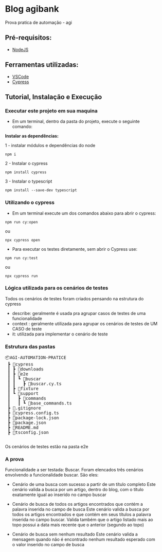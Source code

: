 # Blog agibank

Prova pratica de automação - agi

## Pré-requisitos:
- [NodeJS](https://nodejs.org/en/download/ "NodeJS")

## Ferramentas utilizadas:
- [VSCode](https://code.visualstudio.com/ "VSCode")
- [Cypress](https://www.npmjs.com/package/cypress "Cypress")
## Tutorial, Instalação e Execução

### Executar este projeto em sua maquina

* Em um terminal, dentro da pasta do projeto, execute o seguinte comando:

**Instalar as dependências:** 

1 - instalar módulos e dependências do node
```
npm i
```
2 - Instalar o cypress
```
npm install cypress
```
3 - Instalar o typescript
```
npm install --save-dev typescript
```
### Utilizando o cypress

* Em um terminal execute um dos comandos abaixo para abrir o cypress:
```
npm run cy:open 
```
ou
```
npx cypress open 
```
* Para executar os testes diretamente, sem abrir o Cypress use:
```
npm run cy:test 
```
ou
```
npx cypress run 
```

### Lógica utilizada para os cenários de testes
Todos os cenários de testes foram criados pensando na estrutura do cypress
* describe: geralmente é usada pra agrupar casos de testes de uma funcionalidade
* context : geralmente utilizada para agrupar os cenários de testes de UM CASO de teste
* it: utilizada para implementar o cenário de teste

### Estrutura das pastas
<pre>
📦AGI-AUTOMATION-PRATICE 
 ┣ 📂cypress 
 ┃ ┣ 📂downloads 
 ┃ ┣ 📂e2e  
 ┃ ┃ ┗ 📂buscar  
 ┃ ┃   ┣ 📜buscar.cy.ts 
 ┃ ┣ 📂fixture  
 ┃ ┗ 📂support  
 ┃   ┣ 📂commands
 ┃   ┃ ┗ 📜base_commands.ts   
 ┣ 📜.gitignore  
 ┣ 📜cypress.config.ts 
 ┣ 📜package-lock.json  
 ┣ 📜package.json  
 ┣ 📜README.md
 ┣ 📜tsconfig.json  
 </pre>

Os cenários de testes estão na pasta e2e

### A prova
Funcionalidade a ser testada: Buscar. Foram elencados três cenários envolvendo a funcionalidade buscar. São eles:


* Cenário de uma busca com sucesso a partir de um título completo
 Este cenário valida a busca por um artigo, dentro do blog, com o título exatamente igual ao inserido no campo buscar

* Cenário de busca de todos os artigos encontrados que contém a palavra inserida no campo de busca
 Este cenário valida a busca por todos os artigos encontrados e que contém em seus títulos a palavra inserida no campo buscar. Valida também que o artigo listado mais ao topo possui a data mais recente que o anterior (segundo ao topo)

* Cenário de busca sem nenhum resultado
 Este cenário valida a mensagem quando não é encontrado nenhum resultado esperado com o valor inserido no campo de busca


